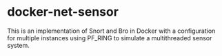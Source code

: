 # docker-net-sensor

This is an implementation of Snort and Bro in Docker with a configuration for multiple instances using PF_RING to simulate a multithreaded sensor system.
